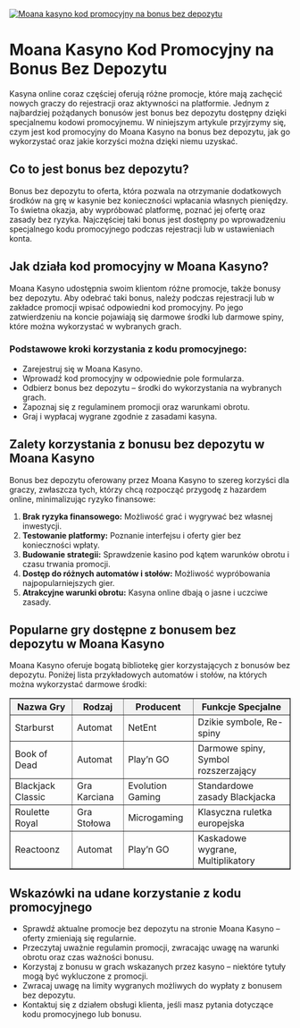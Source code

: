 [![Moana kasyno kod promocyjny na bonus bez depozytu](https://123-caf.pages.dev/gitsignup.png)](https://vrmoo.ru/Bt82HjjY)

<h1>Moana Kasyno Kod Promocyjny na Bonus Bez Depozytu</h1> <p>Kasyna online coraz częściej oferują różne promocje, które mają zachęcić nowych graczy do rejestracji oraz aktywności na platformie. Jednym z najbardziej pożądanych bonusów jest bonus bez depozytu dostępny dzięki specjalnemu kodowi promocyjnemu. W niniejszym artykule przyjrzymy się, czym jest kod promocyjny do Moana Kasyno na bonus bez depozytu, jak go wykorzystać oraz jakie korzyści można dzięki niemu uzyskać.</p>  <h2>Co to jest bonus bez depozytu?</h2> <p>Bonus bez depozytu to oferta, która pozwala na otrzymanie dodatkowych środków na grę w kasynie bez konieczności wpłacania własnych pieniędzy. To świetna okazja, aby wypróbować platformę, poznać jej ofertę oraz zasady bez ryzyka. Najczęściej taki bonus jest dostępny po wprowadzeniu specjalnego kodu promocyjnego podczas rejestracji lub w ustawieniach konta.</p>  <h2>Jak działa kod promocyjny w Moana Kasyno?</h2> <p>Moana Kasyno udostępnia swoim klientom różne promocje, także bonusy bez depozytu. Aby odebrać taki bonus, należy podczas rejestracji lub w zakładce promocji wpisać odpowiedni kod promocyjny. Po jego zatwierdzeniu na koncie pojawiają się darmowe środki lub darmowe spiny, które można wykorzystać w wybranych grach.</p>  <h3>Podstawowe kroki korzystania z kodu promocyjnego:</h3> <ul>   <li>Zarejestruj się w Moana Kasyno.</li>   <li>Wprowadź kod promocyjny w odpowiednie pole formularza.</li>   <li>Odbierz bonus bez depozytu – środki do wykorzystania na wybranych grach.</li>   <li>Zapoznaj się z regulaminem promocji oraz warunkami obrotu.</li>   <li>Graj i wypłacaj wygrane zgodnie z zasadami kasyna.</li> </ul>  <h2>Zalety korzystania z bonusu bez depozytu w Moana Kasyno</h2> <p>Bonus bez depozytu oferowany przez Moana Kasyno to szereg korzyści dla graczy, zwłaszcza tych, którzy chcą rozpocząć przygodę z hazardem online, minimalizując ryzyko finansowe:</p> <ol>   <li><strong>Brak ryzyka finansowego:</strong> Możliwość grać i wygrywać bez własnej inwestycji.</li>   <li><strong>Testowanie platformy:</strong> Poznanie interfejsu i oferty gier bez konieczności wpłaty.</li>   <li><strong>Budowanie strategii:</strong> Sprawdzenie kasino pod kątem warunków obrotu i czasu trwania promocji.</li>   <li><strong>Dostęp do różnych automatów i stołów:</strong> Możliwość wypróbowania najpopularniejszych gier.</li>   <li><strong>Atrakcyjne warunki obrotu:</strong> Kasyna online dbają o jasne i uczciwe zasady.</li> </ol>  <h2>Popularne gry dostępne z bonusem bez depozytu w Moana Kasyno</h2> <p>Moana Kasyno oferuje bogatą bibliotekę gier korzystających z bonusów bez depozytu. Poniżej lista przykładowych automatów i stołów, na których można wykorzystać darmowe środki:</p> <table border="1" cellpadding="8" cellspacing="0" style="border-collapse: collapse; width: 100%; max-width: 600px;">   <thead>     <tr style="background-color: #f2f2f2;">       <th>Nazwa Gry</th>       <th>Rodzaj</th>       <th>Producent</th>       <th>Funkcje Specjalne</th>     </tr>   </thead>   <tbody>     <tr>       <td>Starburst</td>       <td>Automat</td>       <td>NetEnt</td>       <td>Dzikie symbole, Re-spiny</td>     </tr>     <tr>       <td>Book of Dead</td>       <td>Automat</td>       <td>Play’n GO</td>       <td>Darmowe spiny, Symbol rozszerzający</td>     </tr>     <tr>       <td>Blackjack Classic</td>       <td>Gra Karciana</td>       <td>Evolution Gaming</td>       <td>Standardowe zasady Blackjacka</td>     </tr>     <tr>       <td>Roulette Royal</td>       <td>Gra Stołowa</td>       <td>Microgaming</td>       <td>Klasyczna ruletka europejska</td>     </tr>     <tr>       <td>Reactoonz</td>       <td>Automat</td>       <td>Play’n GO</td>       <td>Kaskadowe wygrane, Multiplikatory</td>     </tr>   </tbody> </table>  <h2>Wskazówki na udane korzystanie z kodu promocyjnego</h2> <ul>   <li>Sprawdź aktualne promocje bez depozytu na stronie Moana Kasyno – oferty zmieniają się regularnie.</li>   <li>Przeczytaj uważnie regulamin promocji, zwracając uwagę na warunki obrotu oraz czas ważności bonusu.</li>   <li>Korzystaj z bonusu w grach wskazanych przez kasyno – niektóre tytuły mogą być wykluczone z promocji.</li>   <li>Zwracaj uwagę na limity wygranych możliwych do wypłaty z bonusem bez depozytu.</li>   <li>Kontaktuj się z działem obsługi klienta, jeśli masz pytania dotyczące kodu promocyjnego lub bonusu.</li> </ul>